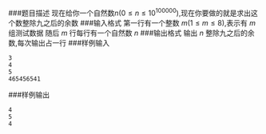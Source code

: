 ###题目描述
现在给你一个自然数$n(0 \leq n \leq 10^{100000})$,现在你要做的就是求出这个数整除九之后的余数
###输入格式
第一行有一个整数 $m(1 \leq m \leq 8)$,表示有 $m$ 组测试数据
随后 $m$ 行每行有一个自然数 $n$
###输出格式
输出 $n$ 整除九之后的余数,每次输出占一行
###样例输入
```
3
4
5
465456541
```
###样例输出
```
4
5
4
```